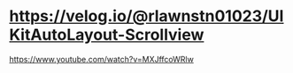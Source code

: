 #  https://velog.io/@rlawnstn01023/UIKitAutoLayout-Scrollview
https://www.youtube.com/watch?v=MXJffcoWRlw

